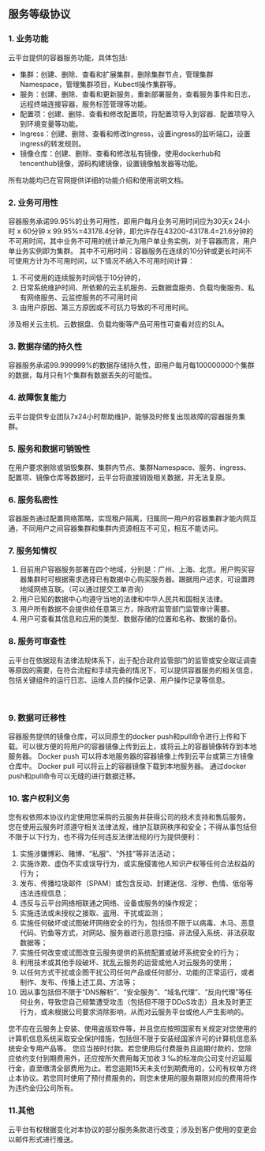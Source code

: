 
## 服务等级协议

### 1. 业务功能 
云平台提供的容器服务功能，具体包括:

- 集群：创建、删除、查看和扩展集群，删除集群节点，管理集群Namespace，管理集群项目，Kubectl操作集群等。
- 服务：创建、删除、查看和更新服务，重新部署服务，查看服务事件和日志，远程终端连接容器，服务标签管理等功能。
- 配置项：创建、删除、查看和修改配置项，将配置项导入到容器、配置项导入到环境变量等功能。
- Ingress：创建、删除、查看和修改Ingress，设置ingress的监听端口，设置ingress的转发规则。 
- 镜像仓库：创建、删除、查看和修改私有镜像，使用dockerhub和tencenthub镜像，源码构建镜像，设置镜像触发器等功能。

所有功能均已在官网提供详细的功能介绍和使用说明文档。

### 2. 业务可用性
容器服务承诺99.95%的业务可用性，即用户每月业务可用时间应为30天x 24小时 x 60分钟 x 99.95%=43178.4分钟，即允许存在43200-43178.4=21.6分钟的不可用时间，其中业务不可用的统计单元为用户单业务实例，对于容器而言，用户单业务实例即为集群。
其中不可用时间：容器服务在连续的10分钟或更长时间不可使用方计为不可用时间，以下情况不纳入不可用时间计算：
1. 不可使用的连续服务时间低于10分钟的，
2. 日常系统维护时间、所依赖的云主机服务、云数据盘服务、负载均衡服务、私有网络服务、云监控服务的不可用时间
3. 由用户原因、第三方原因或不可抗力导致的不可用时间。 

涉及相关云主机、云数据盘、负载均衡等产品可用性可查看对应的SLA。

### 3. 数据存储的持久性
容器服务承诺99.999999%的数据存储持久性，即用户每月每100000000个集群的数据，每月只有1个集群有数据丢失的可能性。

### 4. 故障恢复能力 
云平台提供专业团队7x24小时帮助维护，能够及时修复出现故障的容器服务集群。

### 5. 服务和数据可销毁性
在用户要求删除或销毁集群、集群内节点、集群Namespace、服务、ingress、配置项、镜像仓库等数据时，云平台将直接销毁相关数据，并无法复原。

### 6. 服务私密性
容器服务通过配置网络策略，实现租户隔离，归属同一用户的容器集群才能内网互通，不同用户之间容器集群和集群内资源相互不可见，相互不能访问。

### 7. 服务知情权
1. 目前用户容器服务部署在四个地域，分别是：广州、上海、北京。用户购买容器集群时可根据需求选择已有数据中心购买服务器。跟据用户述求，可设置跨地域网络互联。（可以通过提交工单咨询）
2. 用户已知的数据中心均遵守当地的法律和中华人民共和国相关法律。
3. 用户所有数据不会提供给任意第三方，除政府监管部门监管审计需要。
4. 用户可查看其信息和应用的类型、数据存储的位置和名称、数据的备份。

### 8. 服务可审查性
云平台在依据现有法律法规体系下，出于配合政府监管部门的监管或安全取证调查等原因的需要，在符合流程和手续完备的情况下，可以提供容器服务的相关信息，包括关键组件的运行日志、运维人员的操作记录、用户操作记录等信息。

 
### 9. 数据可迁移性
容器服务提供的镜像仓库，可以同原生的docker push和pull命令进行上传和下载。可以很方便的将用户的容器镜像上传到云上，或将云上的容器镜像转存到本地服务器。
Docker push 可以将本地服务器的容器镜像上传到云平台或第三方镜像仓库中。
Docker pull  可以将云上的容器镜像下载到本地服务器。
通过docker push和pull命令可以无缝的进行数据迁移。


### 10. 客户权利义务
您有权依照本协议约定使用您采购的云服务并获得公司的技术支持和售后服务。
您在使用云服务时须遵守相关法律法规，维护互联网秩序和安全；不得从事包括但不限于以下行为，也不得为任何违反法律法规的行为提供便利：
1. 实施涉嫌博彩、赌博、“私服”、“外挂”等非法活动；
2. 实施诈欺、虚伪不实或误导行为，或实施侵害他人知识产权等任何合法权益的行为；
3. 发布、传播垃圾邮件（SPAM）或包含反动、封建迷信、淫秽、色情、低俗等违法违规信息；
4. 违反与云平台网络相联通之网络、设备或服务的操作规定；
5. 实施违法或未授权之接取、盗用、干扰或监测；
6. 实施任何破坏或试图破坏网络安全的行为，包括但不限于以病毒、木马、恶意代码、钓鱼等方式，对网站、服务器进行恶意扫描、非法侵入系统、非法获取数据等；
7. 实施任何改变或试图改变云服务提供的系统配置或破坏系统安全的行为；
8. 利用技术或其他手段破坏、扰乱云服务的运营或他人对云服务的使用；
9. 以任何方式干扰或企图干扰公司任何产品或任何部分、功能的正常运行，或者制作、发布、传播上述工具、方法等；
10. 因从事包括但不限于“DNS解析”、“安全服务”、“域名代理”、“反向代理”等任何业务，导致您自己频繁遭受攻击（包括但不限于DDoS攻击）且未及时更正行为，或未根据公司要求消除影响，从而对云服务平台或他人产生影响的。

您不应在云服务上安装、使用盗版软件等，并且您应按照国家有关规定对您使用的计算机信息系统采取安全保护措施，包括但不限于安装经国家许可的计算机信息系统安全专用产品等。
您应当按时付款。若您使用后付费服务且逾期付款的，您除应依约支付到期费用外，还应按所欠费用每天加收３‰的标准向公司支付迟延履行金，直至缴清全部费用为止。若您逾期15天未支付到期费用的，公司有权单方终止本协议。若您同时使用了预付费服务的，则您未使用的服务期限对应的费用将作为违约金归公司所有。

### 11.其他
云平台有权根据变化对本协议的部分服务条款进行改变；涉及到客户使用的变更会以邮件形式进行推送。

